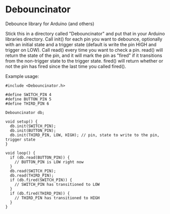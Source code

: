 # Debouncinator
Debounce library for Arduino (and others)

Stick this in a directory called "Debouncinator" and put that in your Arduino libraries directory.  Call init() for each pin you want to debounce, optionally with an initial state and a trigger state (default is write the pin HIGH and trigger on LOW).  Call read() every time you want to check a pin.  read() will return the state of the pin, and it will mark the pin as "fired" if it transitions from the non-trigger state to the trigger state.  fired() will return whether or not the pin has fired since the last time you called fired().

Example usage:

    #include <Debouncinator.h>
    
    #define SWITCH_PIN 4
    #define BUTTON_PIN 5
    #define THIRD_PIN 6
    
    Debouncinator db;
    
    void setup() {
      db.init(SWITCH_PIN);
      db.init(BUTTON_PIN);
      db.init(THIRD_PIN, LOW, HIGH); // pin, state to write to the pin, trigger state
    }
    
    void loop() {
      if (db.read(BUTTON_PIN)) {
        // BUTTON_PIN is LOW right now
      }
      db.read(SWITCH_PIN);
      db.read(THIRD_PIN);
      if (db.fired(SWITCH_PIN)) {
        // SWITCH_PIN has transitioned to LOW
      }
      if (db.fired(THIRD_PIN)) {
        // THIRD_PIN has transitioned to HIGH
      }
    }
